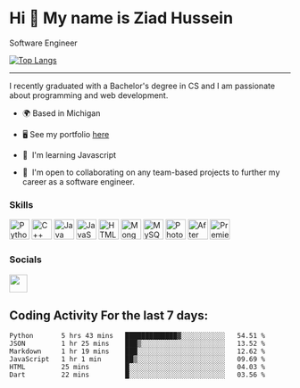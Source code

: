Hi 👋 My name is Ziad Hussein
=============================

Software Engineer

[![Top Langs](https://github-readme-stats.vercel.app/api/top-langs/?username=ziadh&layout=compact)](https://github.com/ziadh/github-readme-stats)

-----------------
I recently graduated with a Bachelor's degree in CS and I am passionate about programming and web development.
* 🌍 Based in Michigan

* 🖥️ See my portfolio [here](https://ziadh.github.io/Personal-Portfolio/)
  
* 🧠  I'm learning Javascript
  
* 🤝  I'm open to collaborating on any team-based projects to further my career as a software engineer.

### Skills


<p align="left">
<a href="https://www.python.org/" target="_blank" rel="noreferrer"><img src="https://raw.githubusercontent.com/danielcranney/readme-generator/main/public/icons/skills/python-colored.svg" width="36" height="36" alt="Python" /></a>
<a href="https://docs.microsoft.com/en-us/cpp/?view=msvc-170" target="_blank" rel="noreferrer"><img src="https://raw.githubusercontent.com/danielcranney/readme-generator/main/public/icons/skills/cplusplus-colored.svg" width="36" height="36" alt="C++" /></a>
<a href="https://www.oracle.com/java/" target="_blank" rel="noreferrer"><img src="https://raw.githubusercontent.com/danielcranney/readme-generator/main/public/icons/skills/java-colored.svg" width="36" height="36" alt="Java" /></a>
<a href="https://developer.mozilla.org/en-US/docs/Web/JavaScript" target="_blank" rel="noreferrer"><img src="https://raw.githubusercontent.com/danielcranney/readme-generator/main/public/icons/skills/javascript-colored.svg" width="36" height="36" alt="JavaScript" /></a>
<a href="https://developer.mozilla.org/en-US/docs/Glossary/HTML5" target="_blank" rel="noreferrer"><img src="https://raw.githubusercontent.com/danielcranney/readme-generator/main/public/icons/skills/html5-colored.svg" width="36" height="36" alt="HTML5" /></a>
<a href="https://www.mongodb.com/" target="_blank" rel="noreferrer"><img src="https://raw.githubusercontent.com/danielcranney/readme-generator/main/public/icons/skills/mongodb-colored.svg" width="36" height="36" alt="MongoDB" /></a>
<a href="https://www.mysql.com/" target="_blank" rel="noreferrer"><img src="https://raw.githubusercontent.com/danielcranney/readme-generator/main/public/icons/skills/mysql-colored.svg" width="36" height="36" alt="MySQL" /></a>
<a href="https://www.adobe.com/uk/products/photoshop.html" target="_blank" rel="noreferrer"><img src="https://raw.githubusercontent.com/danielcranney/readme-generator/main/public/icons/skills/photoshop-colored.svg" width="36" height="36" alt="Photoshop" /></a>
<a href="https://www.adobe.com/uk/products/aftereffects.html" target="_blank" rel="noreferrer"><img src="https://raw.githubusercontent.com/danielcranney/readme-generator/main/public/icons/skills/aftereffects-colored.svg" width="36" height="36" alt="After Effects" /></a>
<a href="https://www.adobe.com/uk/products/premiere.html" target="_blank" rel="noreferrer"><img src="https://raw.githubusercontent.com/danielcranney/readme-generator/main/public/icons/skills/premierepro-colored.svg" width="36" height="36" alt="Premiere Pro" /></a></p>

### Socials

<a href="https://www.linkedin.com/in/ziad-hussein-71022b23a" target="_blank" rel="noreferrer"><img src="https://raw.githubusercontent.com/danielcranney/readme-generator/main/public/icons/socials/linkedin.svg" width="32" height="32" /></a></p>

## Coding Activity For the last 7 days:
<!--START_SECTION:waka-->

```text
Python       5 hrs 43 mins   █████████████▓░░░░░░░░░░░   54.51 %
JSON         1 hr 25 mins    ███▒░░░░░░░░░░░░░░░░░░░░░   13.52 %
Markdown     1 hr 19 mins    ███░░░░░░░░░░░░░░░░░░░░░░   12.62 %
JavaScript   1 hr 1 min      ██▒░░░░░░░░░░░░░░░░░░░░░░   09.69 %
HTML         25 mins         █░░░░░░░░░░░░░░░░░░░░░░░░   04.03 %
Dart         22 mins         █░░░░░░░░░░░░░░░░░░░░░░░░   03.56 %
```

<!--END_SECTION:waka-->
